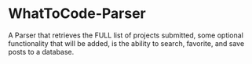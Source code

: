 # WhatToCode-Parser
A Parser that retrieves the FULL list of projects submitted, some optional functionality that will be added, is the ability to search, favorite, and save posts to a database.
